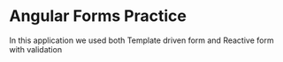 # Angular Forms Practice

In this application we used both Template driven form and Reactive form with validation
